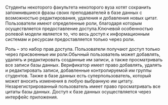 Студенты некоторого факультета некоторого вуза хотят сохранить запомнившиеся фразы своих преподавателей в базе данных с возможностью редактирования, удаления и добавления новых цитат. Пользователи имеют 
определенные роли, благодаря которым осуществляется предоставление доступа.Ключевой особенностью ролевой модели является то, что весь доступ к информационным системам и ресурсам предоставляется только через роли.

Роль – это набор прав доступа. Пользователи получают доступ только через присвоенные им роли.Обычный пользователь может добавлять, удалять и редактировать созданные им записи, а также просматривать все записи базы данных. 
Верификатор имеет право добавлять, удалять и редактировать записи, добавленные контролируемой им группы студентов. Также в базе данных есть суперпользователь, который может вносить изменения в любую выбранную им 
цитату. Незарегистрированный пользователь имеет право просматривать все цитаты базы данных. Доступ к базе данных осуществляется через интерфейс приложения.
